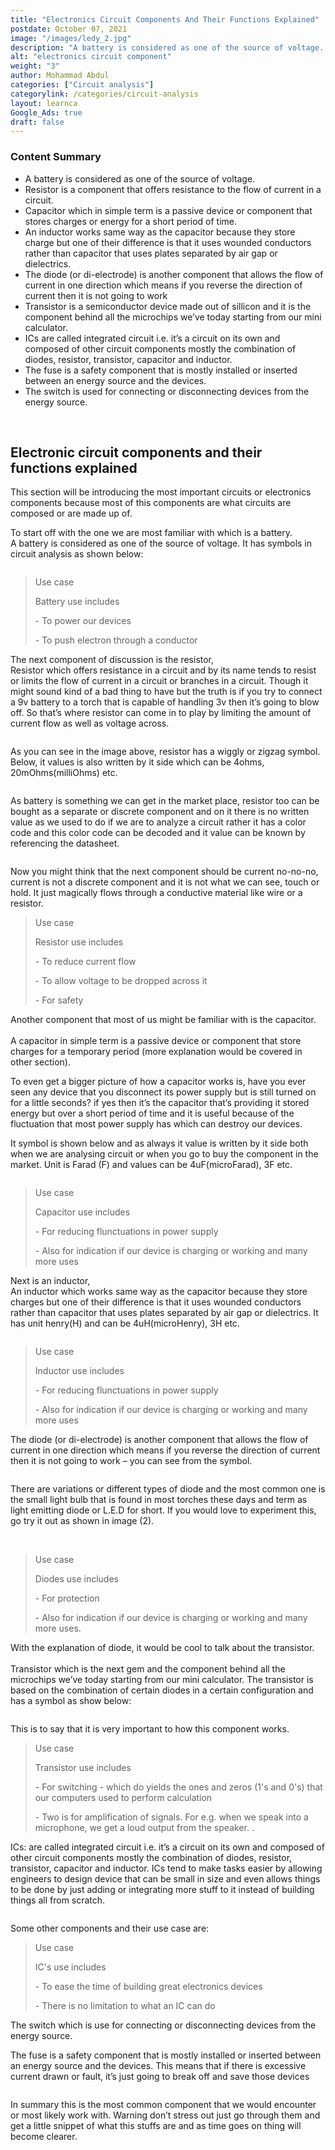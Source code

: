 ```yaml
---
title: "Electronics Circuit Components And Their Functions Explained"
postdate: October 07, 2021
image: "/images/ledy_2.jpg"
description: "A battery is considered as one of the source of voltage. which is used to power our devices or push electron through a conductor..."
alt: "electronics circuit component"
weight: "3"
author: Mohammad Abdul
categories: ["Circuit analysis"]
categorylink: /categories/circuit-analysis
layout: learnca
Google_Ads: true
draft: false
---
```


<div class="content-summary">
<h3>Content Summary</h3>
<ul>
<li>
<span class="text-emphasis">A battery</span> is considered as one of the source of voltage.
</li>
<li>
<span class="text-emphasis">Resistor</span> is a component that offers resistance to the flow of
current in a circuit.
</li>
<li>
<span class="text-emphasis">Capacitor</span> which in simple term is a passive device or
component
that
stores charges or energy for a short period of time.
</li>
<li>
<span class="text-emphasis">An inductor</span> works same way as the capacitor because
they store charge but one of their difference is that it uses
wounded conductors rather than capacitor that uses plates separated
by air gap or dielectrics.
</li>
<li><span class="text-emphasis">The diode</span> (or di-electrode) is another component that allows
the
flow of current in one direction which means if you reverse the
direction of current then it is not going to work</li>
<li><span class="text-emphasis">Transistor</span> is a semiconductor device made out of sillicon
and it is the component behind all the microchips we’ve today starting from our mini calculator.

</li>
<li><span class="text-emphasis">ICs</span> are called integrated circuit i.e. it’s a circuit on its
own
and composed of other circuit components mostly the combination of diodes, resistor, transistor,
capacitor and inductor.</li>
<li><span class="text-emphasis">The fuse</span> is a safety component that is mostly installed or
inserted between an energy source and the
devices.</li>
<li><span class="text-emphasis">The switch</span> is used for connecting or disconnecting devices
from the energy source.</li>
</ul>
</div>
<br>
<div class="content">
<h2>Electronic circuit components and their functions explained</h2>

<p>
This section will be introducing the most important
circuits or electronics components because most of this components
are what circuits are composed or are made up of.
</p>

<p>
To start off with the one we are most familiar with which is a battery.
<br> <span class="text-emphasis">A battery</span> is considered as one of the source of voltage. It
has
symbols in circuit analysis as shown below:
</p>
<img loading="lazy" src="/images/batterysign_1.jpg" alt="" />
<blockquote class="blockquote">
<p class="little-nugget">Use case</p>
<p class="quote-text">
Battery use includes
<p> - To power our devices</p>
<p> - To push electron through a conductor</p>

</blockquote>

<p>
The next component of discussion is the resistor, <br>
<span class="text-emphasis">Resistor</span> 
which offers resistance
in a circuit and by its name tends to resist or limits the flow of
current in a circuit or branches in a circuit. Though it might sound
kind of a bad thing to have but the truth is if you try to connect a
9v battery to a torch that is capable of handling 3v then it’s going
to blow off. So that’s where resistor can come in to play by
limiting the amount of current flow as well as voltage across.
</p>
<img loading="lazy" src="/images/tourchy_3.jpg" alt="" />
<p>
As you can see in the image above, resistor has a wiggly or zigzag
symbol. Below, it values is also written by it side which can be 4ohms, 20mOhms(milliOhms) etc.
</p>

<img loading="lazy" src="/images/resistory_1.jpg" alt="" />
<p>
As battery is something we can get in the market place, resistor too
can be bought as a separate or discrete component and on it there is
no written value as we used to do if we are to analyze a circuit
rather it has a color code and this color code can be decoded and it
value can be known by referencing the datasheet.
</p>
<img loading="lazy" src="/images/resistorlooky_1 (1).jpg" alt="" />
<p>
Now you might think that the next component should be current
no-no-no, current is not a discrete component and it is not what we
can see, touch or hold. It just magically flows through a conductive
material like wire or a resistor.
</p>

<blockquote class="blockquote">
<p class="little-nugget">Use case</p>
<p class="quote-text">
Resistor use includes
<p> - To reduce current flow</p>
<p> - To allow voltage to be dropped across it</p>
<p> - For safety</p>
</blockquote>
<p>
Another component that most of us might be familiar with is the capacitor. <br><br>
<span class="text-emphasis">A capacitor</span> in simple term is a passive device or component
that
store charges for a temporary period (more explanation would be
covered in other section).
</p>
<p>To even get a bigger picture of how a
capacitor works is, have you ever seen any device that you
disconnect its power supply but is still turned on for a little
seconds? if yes then it’s the capacitor that’s providing it stored
energy but over a short period of time and it is useful because of
the fluctuation that most power supply has which can destroy our
devices.</p>
<p>
It symbol is shown below and as always it value is written by it
side both when we are analysing circuit or when you go to buy the
component in the market. Unit is Farad (F) and values can be 4uF(microFarad), 3F etc.
</p>
<img loading="lazy" src="/images/capacitorynew_2.jpg" alt="" />
<blockquote class="blockquote">
<p class="little-nugget">Use case</p>
<p class="quote-text">
Capacitor use includes
<p> - For reducing flunctuations in power supply</p>
<p> - Also for indication if our device is charging or working and many more uses</p>
</p>
</blockquote>
<p>
Next is an inductor,
<br><span class="text-emphasis">An inductor</span> which works same way as the capacitor because
they store charges but one of their difference is that it uses
wounded conductors rather than capacitor that uses plates separated
by air gap or dielectrics. It has unit henry(H) and can be 4uH(microHenry), 3H etc.
</p>
<img loading="lazy" src="/images/inductory_1.jpg" alt="" />
<blockquote class="blockquote">
<p class="little-nugget">Use case</p>
<p class="quote-text">
Inductor use includes
<p> - For reducing flunctuations in power supply </p>
<p> - Also for indication if our device is charging or working and many more uses</p>
</p>
</blockquote>
<p>
<span class="text-emphasis">The diode</span> (or di-electrode) is another component that allows the
flow of current in one direction which means if you reverse the
direction of current then it is not going to work – you can see from
the symbol.
</p>
<img loading="lazy" src="/images/diodey_2.jpg" alt="" />
<p>
There are variations or different types of diode and the most common
one is the small light bulb that is found in most torches these days
and term as <span class="text-italics">light emitting diode</span> or L.E.D for short. If you would
love
to experiment this, go try it out as shown in image (2).
</p>
<img loading="lazy" src="/images/ledy_2.jpg" alt="" />
<img loading="lazy" src="/images/polarityreverse_1.jpg" alt="" />
<blockquote class="blockquote">
<p class="little-nugget">Use case</p>
<p class="quote-text">
Diodes use includes
<p> - For protection </p>
<p> - Also for indication if our device is charging or working and many more uses.</p>
</p>
</blockquote>

<p>
With the explanation of diode, it would be cool to talk about the transistor. <br><br> <span
class="text-emphasis">Transistor</span> which is the next gem
and the component behind all the microchips we’ve today starting from our mini calculator.
The transistor is based on the combination of certain diodes in a certain configuration and has a
symbol as show below:

</p>
<img loading="lazy" src="/images/transistory_1.jpg" alt="" />
<p> This is to say that it is very important to how this component works.

</p>
<blockquote class="blockquote">
<p class="little-nugget">Use case</p>
<p class="quote-text">
Transistor use includes
<p> - For switching - which do yields the ones and zeros (1's and 0's) that
our computers used to perform calculation

</p>
<p> - Two is for amplification of signals. For e.g. when we speak into a microphone, we get a loud
output from the speaker.
.</p>
</p>
</blockquote>

<p><span class="text-emphasis">ICs:</span> are called integrated circuit i.e. it’s a circuit on its own
and composed of other circuit components mostly the combination of diodes, resistor, transistor,
capacitor and inductor.
ICs tend to make tasks easier by allowing engineers to design device that can be small in size and
even allows things to be done by just adding or integrating more stuff to it instead of building
things all from scratch.
</p>
<img loading="lazy" src="/images/ictimer_1.jpg" alt="" />
<p>Some other components and their use case are: <br>

</p>
<blockquote class="blockquote">
<p class="little-nugget">Use case</p>
<p class="quote-text">
IC's use includes
<p> - To ease the time of building great electronics devices

</p>
<p> - There is no limitation to what an IC can do
</p>
</p>
</blockquote>
<p> <span class="text-emphasis">The switch</span> which is use for connecting or disconnecting devices
from the energy source.
</p>
<p> <span class="text-emphasis">The fuse</span> is a safety component that is mostly installed or
inserted between an energy source and the
devices. This means that if there is excessive current drawn or fault, it’s just going to break off
and save those devices</p>
<img loading="lazy" src="/images/fusey_1.jpg" alt="" />

<p>In summary this is the most common component that we would encounter or most likely work with.
Warning don’t stress out just go through them and get a little snippet of what this stuffs are and
as time goes on thing will become clearer.
</p>
</div>
